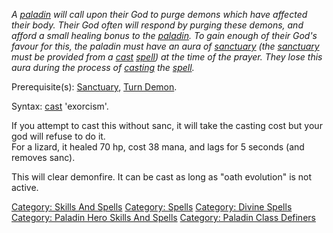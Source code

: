 *A [paladin](:Category:_Paladins "wikilink") will call upon their God to
purge demons which have affected their body. Their God often will
respond by purging these demons, and afford a small healing bonus to the
[paladin](:Category:_Paladins "wikilink"). To gain enough of their God's
favour for this, the paladin must have an aura of
[sanctuary](Sanctuary "wikilink") (the [sanctuary](Sanctuary "wikilink")
must be provided from a [cast](Cast "wikilink")
[spell](:Category:_Spells "wikilink")) at the time of the prayer. They
lose this aura during the process of [casting](Cast "wikilink") the
[spell](:Category:_Spells "wikilink").*

Prerequisite(s): [Sanctuary](Sanctuary "wikilink"), [Turn
Demon](Turn_Demon "wikilink").

Syntax: [cast](Cast "wikilink") 'exorcism'.

If you attempt to cast this without sanc, it will take the casting cost
but your god will refuse to do it.  
For a lizard, it healed 70 hp, cost 38 mana, and lags for 5 seconds (and
removes sanc).

This will clear demonfire. It can be cast as long as "oath evolution" is
not active.

[Category: Skills And Spells](Category:_Skills_And_Spells "wikilink")
[Category: Spells](Category:_Spells "wikilink") [Category: Divine
Spells](Category:_Divine_Spells "wikilink") [Category: Paladin Hero
Skills And Spells](Category:_Paladin_Hero_Skills_And_Spells "wikilink")
[Category: Paladin Class
Definers](Category:_Paladin_Class_Definers "wikilink")
